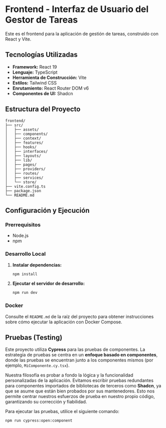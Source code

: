 # Frontend - Interfaz de Usuario del Gestor de Tareas

Este es el frontend para la aplicación de gestión de tareas, construido con React y Vite.

## Tecnologías Utilizadas

- **Framework:** React 19
- **Lenguaje:** TypeScript
- **Herramienta de Construcción:** Vite
- **Estilos:** Tailwind CSS
- **Enrutamiento:** React Router DOM v6
- **Componentes de UI:** Shadcn

## Estructura del Proyecto

```
frontend/
├── src/
│   ├── assets/
│   ├── components/
│   ├── context/
│   ├── features/
│   ├── hooks/
│   ├── interfaces/
│   ├── layouts/
│   ├── lib/
│   ├── pages/
│   ├── providers/
│   ├── routes/
│   ├── services/
│   └── store/
├── vite.config.ts
├── package.json
└── README.md
```

## Configuración y Ejecución

### Prerrequisitos

- Node.js
- npm

### Desarrollo Local

1.  **Instalar dependencias:**

    ```bash
    npm install
    ```

2.  **Ejecutar el servidor de desarrollo:**

    ```bash
    npm run dev
    ```

### Docker

Consulte el `README.md` de la raíz del proyecto para obtener instrucciones sobre cómo ejecutar la aplicación con Docker Compose.

## Pruebas (Testing)

Este proyecto utiliza **Cypress** para las pruebas de componentes. La estrategia de pruebas se centra en un **enfoque basado en componentes**, donde las pruebas se encuentran junto a los componentes mismos (por ejemplo, `MiComponente.cy.tsx`).

Nuestra filosofía es probar a fondo la lógica y la funcionalidad personalizadas de la aplicación. Evitamos escribir pruebas redundantes para componentes importados de bibliotecas de terceros como **Shadcn**, ya que se asume que están bien probados por sus mantenedores. Esto nos permite centrar nuestros esfuerzos de prueba en nuestro propio código, garantizando su corrección y fiabilidad.

Para ejecutar las pruebas, utilice el siguiente comando:

```bash
npm run cypress:open:component
```
